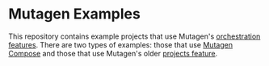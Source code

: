 # Mutagen Examples

This repository contains example projects that use Mutagen's
[orchestration features](https://mutagen.io/documentation/orchestration). There
are two types of examples: those that use
[Mutagen Compose](https://mutagen.io/documentation/orchestration/compose) and
those that use Mutagen's older
[projects feature](https://mutagen.io/documentation/orchestration/projects).
